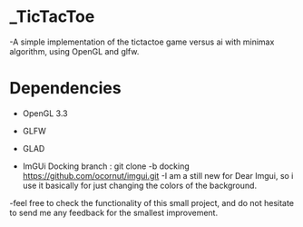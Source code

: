 # _TicTacToe
-A simple implementation of the tictactoe game versus ai with minimax algorithm, using OpenGL and glfw.
# Dependencies
  * OpenGL 3.3
  - GLFW
  + GLAD
  * ImGUi Docking branch : git clone -b docking https://github.com/ocornut/imgui.git
    -I am a still new for Dear Imgui, so i use it basically for just changing the colors of the background.
  
-feel free to check the functionality of this small project, and do not hesitate to send me any feedback for the smallest improvement.
